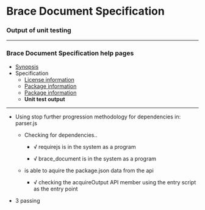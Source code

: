 # Brace Document Specification
### Output of unit testing
 
----
### Brace Document Specification help pages
* [Synopsis](https://github.com/restarian/brace_document_specification/blob/master/docs/synopsis.md)
* Specification
  * [License information](https://github.com/restarian/brace_document_specification/blob/master/docs/specification/license_information.md)
  * [Package information](https://github.com/restarian/brace_document_specification/blob/master/docs/specification/package_information.md)
  * [Package information](https://github.com/restarian/brace_document_specification/blob/master/docs/specification/package_information.md)
  * **Unit test output**
----

  * Using stop further progression methodology for dependencies in: parser.js

    * Checking for dependencies..

      * √ requirejs is in the system as a program

      * √ brace_document is in the system as a program

    * is able to aquire the package.json data from the api

      * √ checking the acquireOutput API member using the entry script as the entry point


  * 3 passing


